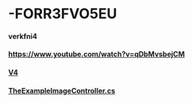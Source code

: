 # -FORR3FVO5EU

#### verkfni4
#### https://www.youtube.com/watch?v=qDbMvsbejCM
#### [V4](V4)
#### [TheExampleImageController.cs](TheExampleImageController.cs)
